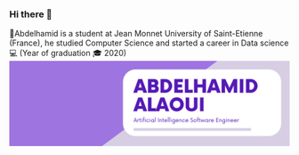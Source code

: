 ### Hi there 👋
💁‍Abdelhamid is a student at Jean Monnet University of Saint-Etienne (France), he studied Computer Science and started a career in Data science 💻
(Year of graduation 🎓 2020)
![Chrome Dino](https://github.com/alaouiib/alaouiib/blob/master/Graduate%20Artificial%20Intelligence%20Software%20Engineer.png)



